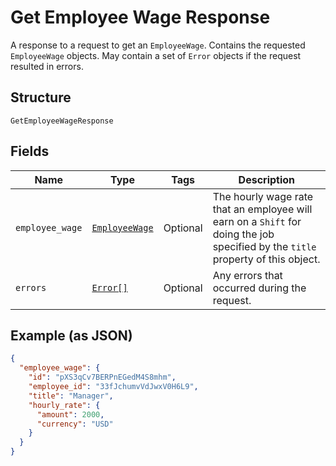 
# Get Employee Wage Response

A response to a request to get an `EmployeeWage`. Contains
the requested `EmployeeWage` objects. May contain a set of `Error` objects if
the request resulted in errors.

## Structure

`GetEmployeeWageResponse`

## Fields

| Name | Type | Tags | Description |
|  --- | --- | --- | --- |
| `employee_wage` | [`EmployeeWage`](/doc/models/employee-wage.md) | Optional | The hourly wage rate that an employee will earn on a `Shift` for doing the job<br>specified by the `title` property of this object. |
| `errors` | [`Error[]`](/doc/models/error.md) | Optional | Any errors that occurred during the request. |

## Example (as JSON)

```json
{
  "employee_wage": {
    "id": "pXS3qCv7BERPnEGedM4S8mhm",
    "employee_id": "33fJchumvVdJwxV0H6L9",
    "title": "Manager",
    "hourly_rate": {
      "amount": 2000,
      "currency": "USD"
    }
  }
}
```

